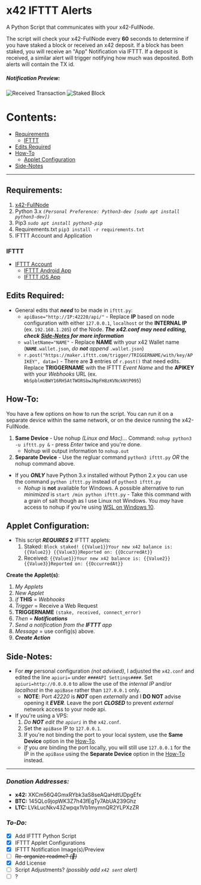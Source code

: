 # x42 IFTTT Alerts

A Python Script that communicates with your x42-FullNode.

The script will check your x42-FullNode every **60** seconds to determine if you have staked a block or received an x42 deposit. If a block has been staked, you will receive an "App" Notification via IFTTT. If a deposit is received, a similar alert will trigger notifying how much was deposited. Both alerts will contain the TX id.


##### Notification Preview:
![Received Transaction](https://i.postimg.cc/9F6Q2kJV/received.png) ![Staked Block](https://i.postimg.cc/pTL2kMXQ/staked.png)


# Contents:
   * [Requirements](#requirements)
      * [IFTTT](#ifttt)
   * [Edits Required](#edits-required)
   * [How-To](#how-to)
      * [Applet Configuration](#applet-configuration)
   * [Side-Notes](#side-notes)
___


## Requirements:
1. [x42-FullNode](https://github.com/x42protocol/X42-FullNode)
2. Python 3.x *`(Personal Preference: Python3-dev [sudo apt install python3-dev])`*
3. Pip3 *`sudo apt install python3-pip`*
4. Requirements.txt `pip3 install -r requirements.txt`
5. IFTTT Account and Application

### IFTTT
* [IFTTT Account](https://ifttt.com/join)
  * [IFTTT Android App](https://play.google.com/store/apps/details?id=com.ifttt.ifttt&utm_source=/&utm_medium=web)
  * [IFTTT iOS App](https://itunes.apple.com/app/apple-store/id660944635?mt=8)


## Edits Required:
* General edits that _**need**_ to be made in `ifttt.py`:
  * `apiBase="http://IP:42220/api/"` - Replace **IP** based on node configuration with either `127.0.0.1`, `localhost` or the **INTERNAL IP** (ex. `192.168.1.205`) of the Node. _**The x42.conf may need editing, check [Side-Notes](#side-notes) for more information**_
  * `walletName="NAME"` - Replace **NAME** with your x42 Wallet name (**`NAME`**`.wallet.json`, *do **not** append* `.wallet.json`)
  * `r.post("https://maker.ifttt.com/trigger/TRIGGERNAME/with/key/APIKEY", data=)` - There are **3** entries of `r.post()` that need edits. Replace **TRIGGERNAME** with the IFTTT *Event Name* and the **APIKEY** with your *Webhooks* URL (ex. `WbSpblmUBWY16RH5AtTWORSbwJNpFH8zKVNckNtP095`)


## How-To:
You have a few options on how to run the script. You can run it on a separate device within the same network, or on the device running the x42-FullNode.
1. **Same Device** - Use nohup *(Linux and Mac)*... Command: `nohup python3 -u ifttt.py &` - press *Enter* twice and you're done.
    * Nohup will output information to `nohup.out`
2. **Separate Device** - Use the regluar command `python3 ifttt.py` *OR* the nohup command above.
  * If you _**ONLY**_ have Python 3.x installed without Python 2.x you can use the command `python ifttt.py` instead of `python3 ifttt.py`
    * *Nohup* is **not** available for Windows. A possible alternative to run *minimized* is `start /min python ifttt.py` - Take this command with a grain of salt though as I use Linux not Windows. You *may* have access to nohup if you're using [WSL on Windows 10](https://docs.microsoft.com/en-us/windows/wsl/install-win10).


## Applet Configuration:
  * This script **_REQUIRES_ 2** IFTTT applets:
    1. Staked: ```Block staked! {{Value1}}Your new x42 balance is: {{Value2}} {{Value3}}Reported on: {{OccurredAt}}```
    2. Received: ```{{Value1}}Your new x42 balance is: {{Value2}} {{Value3}}Reported on: {{OccurredAt}}```

**Create the Applet(s)**:
  1. *My Applets*
  2. *New Applet*
  3. *if* **THIS** = *Webhooks*
  4. *Trigger* = Receive a Web Request
  5. **TRIGGERNAME** `(stake, received, connect_error)`
  6. *Then* = _**Notifications**_
  7. *Send a notification from the **IFTTT** app*
  8. *Message* = use config(s) above.
  9. _**Create Action**_


## Side-Notes:
  * For _**my**_ personal configuration *(not advised)*, I adjusted the `x42.conf` and edited the line `apiuri=` under `####API Settings####`. Set `apiuri=http://0.0.0.0` to allow the use of the *internal IP* and/or *localhost* in the `apiBase` rather than `127.0.0.1` only. 
    * **NOTE**: Port *42220* is _**NOT**_ open *externally* and I **DO NOT** advise opening it _**EVER**_. Leave the port _**CLOSED**_ to prevent *external* network access to your node api.
  * If you're using a VPS: 
    1. *Do **NOT** edit the `apiuri`* in the `x42.conf`.
    2. Set the `apiBase` IP to `127.0.0.1`.
    3. If you're not binding the port to your local system, use the **Same Device** option in the [How-To](#how-to).
    * *If* you *are* binding the port locally, you will still use `127.0.0.1` for the IP in the `apiBase` using the **Separate Device** option in the [How-To](#how-to) instead.
---


### *Donation Addresses:*
  * **x42:** XKCm56Q4GmxRYbk3aS8seAQaHdtUDpgEfx
  * **BTC:** 145QLo9jopWK3Z7h43fEgTy7AbUA239Ghz
  * **LTC:** LVkLucNkv43Zwpqx1Vb1mymnQR2YLPXzZR


### *To-Do:*
- [x] Add IFTTT Python Script
- [x] IFTTT Applet Configurations
- [x] IFTTT Notification Image(s)/Preview
- [ ] ~~Re-organize readme? *(:thinking:)*~~
- [x] Add License
- [ ] Script Adjustments? *(possibly add `x42 sent` alert)*
- [ ] ?
